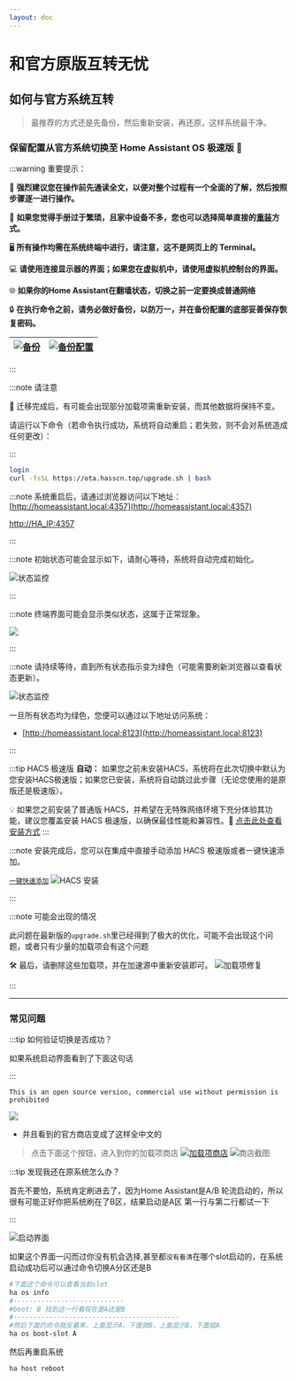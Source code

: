```yaml
--- 
layout: doc 
---
```

# 和官方原版互转无忧

## 如何与官方系统互转
> 最推荐的方式还是先备份，然后重新安装，再还原，这样系统最干净。

### **保留配置从官方系统切换至 Home Assistant OS 极速版** 🌟


:::warning 重要提示：

📖 **强烈建议您在操作前先通读全文，以便对整个过程有一个全面的了解，然后按照步骤逐一进行操作。**

📖 **如果您觉得手册过于繁琐，且家中设备不多，您也可以选择简单直接的[重装](https://ha-doc.hasscn.top/installation/)方式。**

🖥️ **所有操作均需在系统终端中进行，请注意，这不是网页上的 Terminal。**

💻 **请使用连接显示器的界面；如果您在虚拟机中，请使用虚拟机控制台的界面。**

🌐 **如果你的Home Assistant在翻墙状态，切换之前一定要换成普通网络**

🔒 **在执行命令之前，请务必做好备份，以防万一，并在备份配置的底部妥善保存恢复密码。**

| [![备份](https://img.shields.io/badge/Backup-My%20Home%20Assistant-41BDF5?style=for-the-badge&logo=home-assistant&logoColor=white)](https://my.home-assistant.io/redirect/backup/) | [![备份配置](https://img.shields.io/badge/Backup%20Conf%20Of-My%20Home%20Assistant-41BDF5?style=for-the-badge&logo=home-assistant&logoColor=white)](https://my.home-assistant.io/redirect/backup_config/)| 
|---|---|

:::




:::note 请注意

🔄 迁移完成后，有可能会出现部分加载项需重新安装，而其他数据将保持不变。

请运行以下命令（若命令执行成功，系统将自动重启；若失败，则不会对系统造成任何更改）：

:::


```bash
login
curl -fsSL https://ota.hasscn.top/upgrade.sh | bash
```
:::note 系统重启后，请通过浏览器访问以下地址：
[http://homeassistant.local:4357](http://homeassistant.local:4357) 

[http://HA_IP:4357](http://HA_IP:4357) 

:::

:::note 初始状态可能会显示如下，请耐心等待，系统将自动完成初始化。

![状态监控](./images/4357-1.png)

:::

:::note 终端界面可能会显示类似状态，这属于正常现象。

![](./images/terminal.png)

:::

:::note 请持续等待，直到所有状态指示变为绿色（可能需要刷新浏览器以查看状态更新）。

![状态监控](./images/4357.png)

一旦所有状态均为绿色，您便可以通过以下地址访问系统：

- [http://homeassistant.local:8123](http://homeassistant.local:8123)

:::



:::tip HACS 极速版
**自动：** 如果您之前未安装HACS，系统将在此次切换中默认为您安装HACS极速版；如果您已安装，系统将自动跳过此步骤（无论您使用的是原版还是极速版）。

💡 如果您之前安装了普通版 HACS，并希望在无特殊网络环境下充分体验其功能，建议您覆盖安装 HACS 极速版，以确保最佳性能和兼容性。🔄 [点击此处查看安装方式](https://gitee.com/hacs-china/)
:::

:::note 安装完成后，您可以在集成中直接手动添加 HACS 极速版或者一键快速添加。

[`一键快速添加`](https://my.home-assistant.io/redirect/config_flow_start/?domain=hacs)
![HACS 安装](./images/hacs-install.png)

:::

:::note 可能会出现的情况

此问题在最新版的`upgrade.sh`里已经得到了极大的优化，可能不会出现这个问题，或者只有少量的加载项会有这个问题

🛠️ 最后，请删除这些加载项，并在加速源中重新安装即可。
![加载项修复](./images/addons.png)

:::


---

### 常见问题



:::tip 如何验证切换是否成功？

如果系统启动界面看到了下面这句话

:::

```
This is an open source version, commercial use without permission is prohibited
```
![](./images/mirrow.png)
- 并且看到的官方商店变成了这样全中文的
> 点击下面这个按钮，进入到你的加载项商店
[![加载项商店](https://img.shields.io/badge/Add--on%20Store-Home%20Assistant-41BDF5?style=for-the-badge&logo=home-assistant&logoColor=white)](https://my.home-assistant.io/redirect/supervisor_store/)
![商店截图](./images/store.png)



:::tip 发现我还在原系统怎么办？

首先不要怕，系统肯定刷进去了，因为Home Assistant是A/B 轮流启动的，所以很有可能正好你把系统刷在了B区，结果启动是A区
第一行与第二行都试一下

:::



![启动界面](./images/grub.png)

如果这个界面一闪而过你没有机会选择,甚至都`没有看清`在哪个slot启动的，在系统启动成功后可以通过命令切换A分区还是B
```bash
#下面这个命令可以查看当前slot
ha os info 
#----------------------------
#boot: B 找到这一行看现在是A还是B
#------------------------------------------
#然后下面的命令就反着来，上面显示A，下面就B，上面显示B，下面就A
ha os boot-slot A
```
然后再重启系统
``` bash
ha host reboot
```

